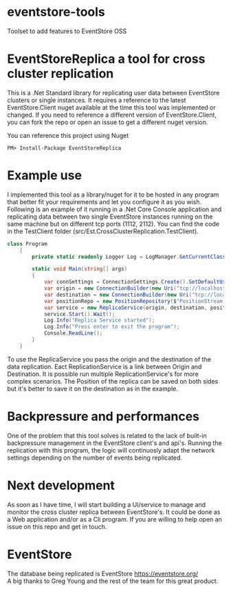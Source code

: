 # eventstore-tools
Toolset to add features to EventStore OSS  

# EventStoreReplica a tool for cross cluster replication
This is a .Net Standard library for replicating user data between EventStore clusters or single instances. It requires a reference to the latest EventStore.Client nuget available at the time this tool was implemented or changed. If you need to reference a different version of EventStore.Client, you can fork the repo or open an issue to get a different nuget version. 
  
You can reference this project using Nuget
```
PM> Install-Package EventStoreReplica  
```

# Example use
I implemented this tool as a library/nuget for it to be hosted in any program that better fit your requirements and let you configure it as you wish. 
Following is an example of it running in a .Net Core Console application and replicating data between two single EventStore instances running on the same machine but on different tcp ports (1112, 2112). You can find the code in the TestClient folder (src/Est.CrossClusterReplication.TestClient).
```c#
class Program
    {
        private static readonly Logger Log = LogManager.GetCurrentClassLogger();

        static void Main(string[] args)
        {
            var connSettings = ConnectionSettings.Create().SetDefaultUserCredentials(new UserCredentials("admin", "changeit"));
            var origin = new ConnectionBuilder(new Uri("tcp://localhost:1112"), connSettings, "origin-01");
            var destination = new ConnectionBuilder(new Uri("tcp://localhost:2112"), connSettings, "destination-01");
            var positionRepo = new PositionRepository($"PositionStream-{destination.ConnectionName}", "PositionUpdated", destination);
            var service = new ReplicaService(origin, destination, positionRepo, null, 1000, false);
            service.Start().Wait();
            Log.Info("Replica Service started");            
            Log.Info("Press enter to exit the program");
            Console.ReadLine();
        }
    }
```
To use the ReplicaService you pass the origin and the destination of the data replication. Eact ReplicationService is a link between Origin and Destination. It is possible run multiple ReplicationService's for more complex scenarios. The Position of the replica can be saved on both sides but it's better to save it on the destination as in the example. 

# Backpressure and performances 
One of the problem that this tool solves is related to the lack of built-in backpressure management in the EventStore client's and api's. Running the replication with this program, the logic will continuosly adapt the network settings depending on the number of events being replicated.
  
# Next development  
As soon as I have time, I will start building a UI/service to manage and monitor the cross cluster replica between EventStore's. It could be done as a Web application and/or as a Cli program. If you are willing to help open an issue on this repo and get in touch.
  
# EventStore
The database being replicated is EventStore https://eventstore.org/   
A big thanks to Greg Young and the rest of the team for this great product.
